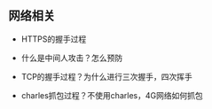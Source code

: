 ## 网络相关
 

* HTTPS的握手过程

* 什么是中间人攻击？怎么预防

* TCP的握手过程？为什么进行三次握手，四次挥手

* charles抓包过程？不使用charles，4G网络如何抓包
